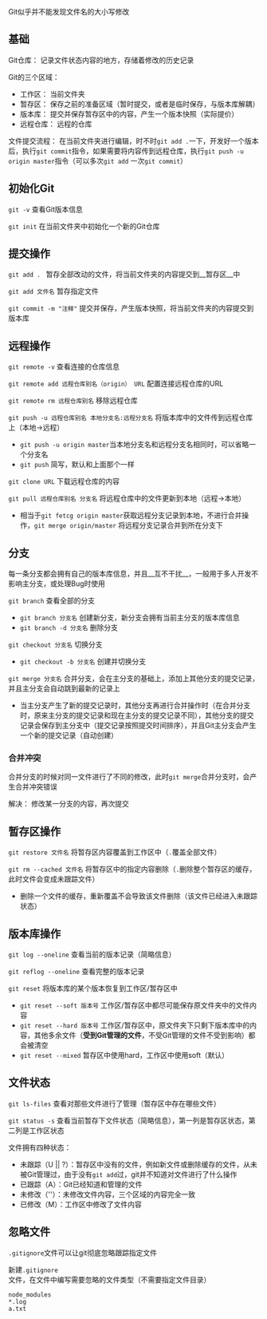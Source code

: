 Git似乎并不能发现文件名的大小写修改

## 基础

Git仓库： 记录文件状态内容的地方，存储着修改的历史记录

Git的三个区域： 

- 工作区： 当前文件夹
- 暂存区： 保存之前的准备区域（暂时提交，或者是临时保存，与版本库解耦）
- 版本库： 提交并保存暂存区中的内容，产生一个版本快照（实际提价）
- 远程仓库： 远程的仓库

文件提交流程： 在当前文件夹进行编辑，时不时`git add .`一下，开发好一个版本后，执行`git commit`指令，如果需要将内容传到远程仓库，执行`git push -u origin master`指令（可以多次`git add` 一次`git commit`）

## 初始化Git

`git -v` 查看Git版本信息

`git init` 在当前文件夹中初始化一个新的Git仓库

## 提交操作

`git add . ` 暂存全部改动的文件，将当前文件夹的内容提交到__暂存区__中

`git add 文件名` 暂存指定文件

`git commit -m "注释"` 提交并保存，产生版本快照，将当前文件夹的内容提交到版本库 

## 远程操作

`git remote -v` 查看连接的仓库信息

`git remote add 远程仓库别名（origin） URL` 配置连接远程仓库的URL

`git remote rm 远程仓库别名` 移除远程仓库

`git push -u 远程仓库别名 本地分支名:远程分支名` 将版本库中的文件传到远程仓库上（本地->远程）

- `git push -u origin master`当本地分支名和远程分支名相同时，可以省略一个分支名
- `git push` 简写，默认和上面那个一样

`git clone URL` 下载远程仓库的内容

`git pull 远程仓库别名 分支名`  将远程仓库中的文件更新到本地（远程->本地）

- 相当于`git fetcg origin master`获取远程分支记录到本地，不进行合并操作，`git merge origin/master` 将远程分支记录合并到所在分支下

## 分支

每一条分支都会拥有自己的版本库信息，并且__互不干扰__，一般用于多人开发不影响主分支，或处理Bug时使用

`git branch` 查看全部的分支

- `git branch 分支名` 创建新分支，新分支会拥有当前主分支的版本库信息
- `git branch -d 分支名` 删除分支

`git checkout 分支名` 切换分支

- `git checkout -b 分支名` 创建并切换分支

`git merge 分支名` 合并分支，会在主分支的基础上，添加上其他分支的提交记录，并且主分支会自动跳到最新的记录上

- 当主分支产生了新的提交记录时，其他分支再进行合并操作时（在合并分支时，原来主分支的提交记录和现在主分支的提交记录不同），其他分支的提交记录会保存到主分支中（提交记录按照提交时间排序），并且Git主分支会产生一个新的提交记录（自动创建）

### 合并冲突

合并分支的时候对同一文件进行了不同的修改，此时`git merge`合并分支时，会产生合并冲突错误

解决： 修改某一分支的内容，再次提交

## 暂存区操作

`git restore 文件名` 将暂存区内容覆盖到工作区中（`.`覆盖全部文件）

`git rm --cached 文件名` 将暂存区中的指定内容删除（`.`删除整个暂存区的缓存，此时文件会变成未跟踪文件）

- 删除一个文件的缓存，重新覆盖不会导致该文件删除（该文件已经进入未跟踪状态）

## 版本库操作

`git log --oneline` 查看当前的版本记录（简略信息）

`git reflog --oneline` 查看完整的版本记录

`git reset` 将版本库的某个版本恢复到工作区/暂存区中

- `git reset --soft 版本号` 工作区/暂存区中都尽可能保存原文件夹中的文件内容
- `git reset --hard 版本号` 工作区/暂存区中，原文件夹下只剩下版本库中的内容，其他多余文件（__受到Git管理的文件__，不受Git管理的文件不受到影响）都会被清空
- `git reset --mixed` 暂存区中使用hard，工作区中使用soft（默认）

## 文件状态

`git ls-files` 查看对那些文件进行了管理（暂存区中存在哪些文件）

`git status -s` 查看当前暂存下文件状态（简略信息），第一列是暂存区状态，第二列是工作区状态

文件拥有四种状态：

- 未跟踪（U || ?）：暂存区中没有的文件，例如新文件或删除缓存的文件，从未被Git管理过，由于没有`git add`过，git并不知道对文件进行了什么操作
- 已跟踪（A）：Git已经知道和管理的文件
- 未修改（''）：未修改文件内容，三个区域的内容完全一致
- 已修改（M）：工作区中修改了文件内容

## 忽略文件

`.gitignore`文件可以让git彻底忽略跟踪指定文件

新建`.gitignore`文件，在文件中编写需要忽略的文件类型（不需要指定文件目录）

```
node_modules
*.log
a.txt
```







